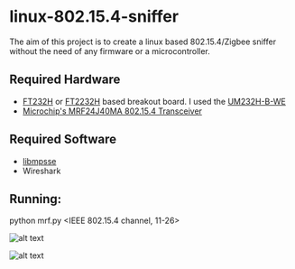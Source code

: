 linux-802.15.4-sniffer
======================

The aim of this project is to create a linux based 802.15.4/Zigbee sniffer without the need of any firmware or a microcontroller. 




## Required Hardware

* [FT232H](http://www.ftdichip.com/Products/ICs/FT232H.htm) or [FT2232H](http://www.ftdichip.com/Products/ICs/FT2232H.html) based breakout board. I used the [UM232H-B-WE](http://www.mouser.com/ProductDetail/FTDI/UM232H-B-WE/?qs=ti%252bTZKs0nFjsDpn/xbvU5w==)
* [Microchip's MRF24J40MA 802.15.4 Transceiver](http://www.mouser.com/new/microchip/MRF24J40MA/)



## Required Software
* [libmpsse](https://code.google.com/p/libmpsse/)
* Wireshark


## Running:

python mrf.py <IEEE 802.15.4 channel, 11-26>



![alt text](https://raw.github.com/mbains/linux-802.15.4-sniffer/master/resources/mrf24j40ma.png "Hardware after assembly")

![alt text](https://raw.github.com/mbains/linux-802.15.4-sniffer/master/resources/zigbee_sniff.png "Wireshark sniff")
